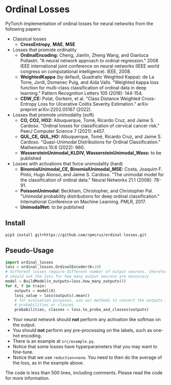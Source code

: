 # Ordinal Losses
PyTorch implementation of ordinal losses for neural networks from the following papers:

* Classical losses
    * **CrossEntropy**, **MAE**, **MSE**
* Losses that promote ordinality
    * **OrdinalEncoding:** Cheng, Jianlin, Zheng Wang, and Gianluca Pollastri. "A neural network approach to ordinal regression." 2008 IEEE international joint conference on neural networks (IEEE world congress on computational intelligence). IEEE, 2008.
    * **WeightedKappa** (by default, Quadratic Weighted Kappa): de La Torre, Jordi, Domenec Puig, and Aida Valls. "Weighted kappa loss function for multi-class classification of ordinal data in deep learning." Pattern Recognition Letters 105 (2018): 144-154.
    * **CDW_CE:** Polat, Gorkem, et al. "Class Distance Weighted Cross-Entropy Loss for Ulcerative Colitis Severity Estimation." arXiv preprint arXiv:2202.05167 (2022).
* Losses that promote unimodality (soft)
    * **CO, CO2, HO2:** Albuquerque, Tomé, Ricardo Cruz, and Jaime S. Cardoso. "Ordinal losses for classification of cervical cancer risk." PeerJ Computer Science 7 (2021): e457.
    * **QUL_CE, QUL_HO:** Albuquerque, Tomé, Ricardo Cruz, and Jaime S. Cardoso. "Quasi-Unimodal Distributions for Ordinal Classification." Mathematics 10.6 (2022): 980.
    * **WassersteinUnimodal_KLDIV, WassersteinUnimodal_Wass:** to be published
* Losses with activations that force unimodality (hard)
    * **BinomialUnimodal_CE, BinomialUnimodal_MSE:** Costa, Joaquim F. Pinto, Hugo Alonso, and Jaime S. Cardoso. "The unimodal model for the classification of ordinal data." Neural Networks 21.1 (2008): 78-91.
    * **PoissonUnimodal:** Beckham, Christopher, and Christopher Pal. "Unimodal probability distributions for deep ordinal classification." International Conference on Machine Learning. PMLR, 2017.
    * **UnimodalNet:** to be published

## Install

```
pip3 install git+https://github.com/rpmcruz/ordinal-losses.git
```

## Pseudo-Usage

```python
import ordinal_losses
loss = ordinal_losses.OrdinalEncoder(K=10)
# different losses require different number of output neurons, therefore you
# should ask the loss for how many output neurons are necessary
model = BuildModel(n_outputs=loss.how_many_outputs())
for X, Y in train:
    outputs = model(X)
    loss_value = loss(outputs).mean()
    # for evaluation purposes, use our methods to convert the outputs into
    # probabilities or classes
    probabilities, classes = loss.to_proba_and_classes(outputs)
```

* Your neural network should **not** perform any activation like softmax on the output.
* You should **not** perform any pre-processing on the labels, such as one-hot encoding.
* There is an example at `src/example.py`.
* Notice that some losses have hyperparameters that you may want to fine-tune.
* Notice that we use `reduction=none`. You need to then do the average of the loss, as in the example above.

The code is less than 500 lines, including comments. Please read the code for more information.
